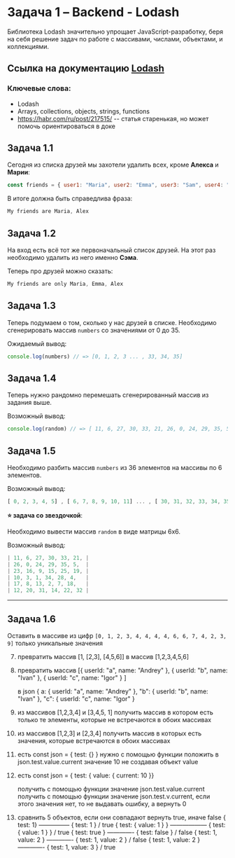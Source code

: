 # Задача 1 – Backend - Lodash 

Библиотека Lodash значительно упрощает JavaScript-разработку, беря на себя решение задач по работе с массивами, числами, объектами, и коллекциями.

## Ссылка на документацию [Lodash](https://lodash.com/)

### Ключевые слова: 
- Lodash
- Arrays, collections, objects, strings, functions
- https://habr.com/ru/post/217515/ -- статья старенькая, но может помочь ориентироваться в доке


## Задача 1.1 

Сегодня из списка друзей мы захотели удалить всех, кроме  **Алекса** и **Марии**:

```js
const friends = { user1: "Maria", user2: "Emma", user3: "Sam", user4: "Alex" }
```

В итоге должна быть справедлива фраза:  
```jsx
My friends are Maria, Alex
```

## Задача 1.2

На вход есть всё тот же первоначальный список друзей. На этот раз необходимо удалить из него именно **Сэма**.

Теперь про друзей можно сказать: 
```jsx
My friends are only Maria, Emma, Alex
```

## Задача 1.3 

Теперь подумаем о том, сколько у нас друзей в списке.
Необходимо сгенерировать массив `numbers` со значениями от 0 до 35.

Ожидаемый вывод: 
```js
console.log(numbers) // => [0, 1, 2, 3 ... , 33, 34, 35]
```

## Задача 1.4 

Теперь нужно рандомно перемешать сгенерированный массив из задания выше.

Возможный вывод: 
```js
console.log(random) // => [ 11, 6, 27, 30, 33, 21, 26, 0, 24, 29, 35, 5, 23, 16, 9, 15, 25, 19, 10, 3, 1, 34, 28, 4, 17, 8, 13, 2, 7, 18, 12, 20, 31, 14, 22, 32 ]
```

## Задача 1.5 

Необходимо разбить массив `numbers` из 36 элементов на массивы по 6 элементов.

Возможный вывод: 
```jsx
[ 0, 2, 3, 4, 5] , [ 6, 7, 8, 9, 10, 11] ... , [ 30, 31, 32, 33, 34, 35]
```

**⭐️ задача со звездочкой**: 

Необходимо вывести массив `random` в виде матрицы 6х6.

Возможный вывод: 
```js
| 11, 6, 27, 30, 33, 21, |
| 26, 0, 24, 29, 35, 5,  |
| 23, 16, 9, 15, 25, 19, |
| 10, 3, 1, 34, 28, 4,   |
| 17, 8, 13, 2, 7, 18,   |
| 12, 20, 31, 14, 22, 32 |
```
--------------

## Задача 1.6 

Оставить в массиве из цифр `[0, 1, 2, 3, 4, 4, 4, 4, 6, 6, 7, 4, 2, 3, 9]` только уникальные значения



7) превратить массив [1, [2,3], [4,5,6]] в массив [1,2,3,4,5,6]
8) превратить массив [{ userId: "a", name: "Andrey" }, { userId: "b", name: "Ivan" }, { userId: "c", name: "Igor" } ]

   в json { a: { userId: "a", name: "Andrey" }, "b": { userId: "b", name: "Ivan" }, "c": { userId: "c", name: "Igor" }

9) из массивов [1,2,3,4] и [3,4,5, 1] получить массив в котором есть только те элементы, которые не встречаются в обоих массивах

10) из массивов [1,2,3] и [2,3,4] получить массив  в которых есть значения, которые встречаются в обоих массивах

11) есть const json = { test: {} }
      нужно с помощью функции положить в json.test.value.current значение 10
      не создавая объект value
12) есть const json = { test: { value: { current: 10 }}

      получить с помощью функции значение json.test.value.current
      получить с помощью функции значение json.test.v.current, если этого значения нет, то не выдавать ошибку, а вернуть 0
13) сравнить 5 объектов, если они совпадают вернуть true, иначе false
      { test: 1}    ————— { test: 1 } / true
      { test: { value: 1 } } —————— { test: { value: 1 } } / true
      { test: true } ————- { test: false } / false
      { test: 1, value: 2 } ————- { test: 1, value: 2 } / false
      { test: 1, value: 2 } ————- { test: 1, value: 3 } / true
